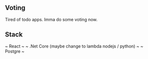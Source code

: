 ## Voting

Tired of todo apps. Imma do some voting now.

## Stack

~ React ~
~ .Net Core (maybe change to lambda nodejs / python) ~
~ Postgre ~
